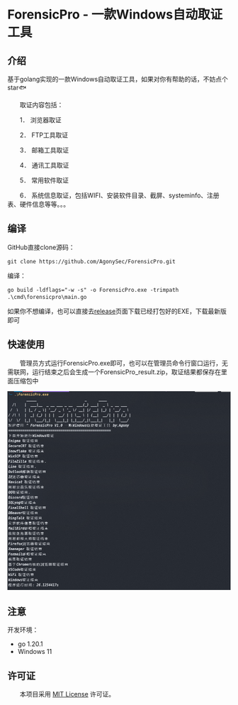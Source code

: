 # ForensicPro - 一款Windows自动取证工具

## 介绍

基于golang实现的一款Windows自动取证工具，如果对你有帮助的话，不妨点个star🐟

　　取证内容包括：

　　1．     浏览器取证

　　2．     FTP工具取证

　　3．     邮箱工具取证

　　4．     通讯工具取证

　　5．     常用软件取证

　　6．     系统信息取证，包括WIFI、安装软件目录、截屏、systeminfo、注册表、硬件信息等等。。。



## 编译

GitHub直接clone源码：

```
git clone https://github.com/AgonySec/ForensicPro.git
```

编译：

```
go build -ldflags="-w -s" -o ForensicPro.exe -trimpath .\cmd\forensicpro\main.go
```

如果你不想编译，也可以直接去[release](https://github.com/AgonySec/ForensicPro/releases)页面下载已经打包好的EXE，下载最新版即可

## 快速使用

　　管理员方式运行ForensicPro.exe即可，也可以在管理员命令行窗口运行，无需联网，运行结束之后会生成一个ForensicPro_result.zip，取证结果都保存在里面压缩包中

![image-20241108171619145](assets/image-20241108171619145.png)

## 注意

开发环境：

- go 1.20.1
- Windows 11

## 许可证

　　本项目采用 [MIT License](LICENSE) 许可证。
